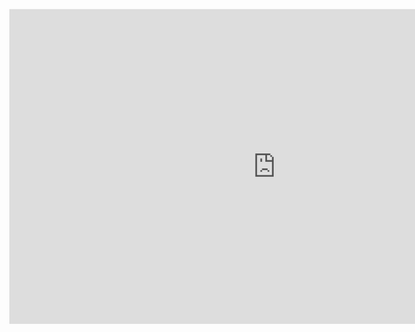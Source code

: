 <html lang="en">
<head>
  <meta charset="UTF-8">
  <meta name="viewport" content="width=device-width, initial-scale=1.0">
  <meta http-equiv="refresh" content="60"> <!-- Refreshes every 60 seconds -->
  <title>Hall Pass Wait List</title>
</head>
<body>
  <iframe src="https://docs.google.com/presentation/d/e/2PACX-1vTfcBmdgohx4hzsry3pCq_iSegtzMMcGJq-GKqedMF4yJp1epNNV47K_mEU9pP51qgGoGW7UfPI-GHy/embed?start=false&loop=false&delayms=3000" frameborder="0" width="960" height="569" allowfullscreen="true" mozallowfullscreen="true" webkitallowfullscreen="true"></iframe>
</body>
</html>

